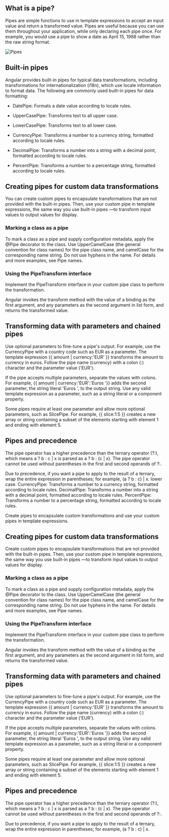 ## What is a pipe?

Pipes are simple functions to use in template expressions to accept an input value and return a transformed value. Pipes are useful because you can use them throughout your application, while only declaring each pipe once. For example, you would use a pipe to show a date as April 15, 1988 rather than the raw string format.

![Pipes](https://www.simplilearn.com/ice9/free_resources_article_thumb/Angular_Pipes.PNG "Pipes")
 

## Built-in pipes
Angular provides built-in pipes for typical data transformations, including transformations for internationalization (i18n), which use locale information to format data. The following are commonly used built-in pipes for data formatting:

- DatePipe: Formats a date value according to locale rules.

- UpperCasePipe: Transforms text to all upper case.

- LowerCasePipe: Transforms text to all lower case.

- CurrencyPipe: Transforms a number to a currency string, formatted according to locale rules.

- DecimalPipe: Transforms a number into a string with a decimal point, formatted according to locale rules.

- PercentPipe: Transforms a number to a percentage string, formatted according to locale rules.
  

## Creating pipes for custom data transformations
You can create custom pipes to encapsulate transformations that are not provided with the built-in pipes. Then, use your custom pipe in template expressions, the same way you use built-in pipes —to transform input values to output values for display.
 

### Marking a class as a pipe
To mark a class as a pipe and supply configuration metadata, apply the @Pipe decorator to the class. Use UpperCamelCase (the general convention for class names) for the pipe class name, and camelCase for the corresponding name string. Do not use hyphens in the name. For details and more examples, see Pipe names.


### Using the PipeTransform interface
Implement the PipeTransform interface in your custom pipe class to perform the transformation.
 
Angular invokes the transform method with the value of a binding as the first argument, and any parameters as the second argument in list form, and returns the transformed value.
  

## Transforming data with parameters and chained pipes
Use optional parameters to fine-tune a pipe's output. For example, use the CurrencyPipe with a country code such as EUR as a parameter. The template expression {{ amount | currency:'EUR' }} transforms the amount to currency in euros. Follow the pipe name (currency) with a colon (:) character and the parameter value ('EUR').

If the pipe accepts multiple parameters, separate the values with colons. For example, {{ amount | currency:'EUR':'Euros '}} adds the second parameter, the string literal 'Euros ', to the output string. Use any valid template expression as a parameter, such as a string literal or a component property. 

Some pipes require at least one parameter and allow more optional parameters, such as SlicePipe. For example, {{ slice:1:5 }} creates a new array or string containing a subset of the elements starting with element 1 and ending with element 5.

  
## Pipes and precedence
The pipe operator has a higher precedence than the ternary operator (?:), which means a ? b : c | x is parsed as a ? b : (c | x). The pipe operator cannot be used without parentheses in the first and second operands of ?:.

Due to precedence, if you want a pipe to apply to the result of a ternary, wrap the entire expression in parentheses; for example, (a ? b : c) | x. lower case.
CurrencyPipe: Transforms a number to a currency string, formatted according to locale rules.
DecimalPipe: Transforms a number into a string with a decimal point, formatted according to locale rules.
PercentPipe: Transforms a number to a percentage string, formatted according to locale rules.

Create pipes to encapsulate custom transformations and use your custom pipes in template expressions.


## Creating pipes for custom data transformations
Create custom pipes to encapsulate transformations that are not provided with the built-in pipes. Then, use your custom pipe in template expressions, the same way you use built-in pipes —to transform input values to output values for display.


### Marking a class as a pipe
To mark a class as a pipe and supply configuration metadata, apply the @Pipe decorator to the class. Use UpperCamelCase (the general convention for class names) for the pipe class name, and camelCase for the corresponding name string. Do not use hyphens in the name. For details and more examples, see Pipe names.


### Using the PipeTransform interface
Implement the PipeTransform interface in your custom pipe class to perform the transformation.

Angular invokes the transform method with the value of a binding as the first argument, and any parameters as the second argument in list form, and returns the transformed value.


## Transforming data with parameters and chained pipes
Use optional parameters to fine-tune a pipe's output. For example, use the CurrencyPipe with a country code such as EUR as a parameter. The template expression {{ amount | currency:'EUR' }} transforms the amount to currency in euros. Follow the pipe name (currency) with a colon (:) character and the parameter value ('EUR').

If the pipe accepts multiple parameters, separate the values with colons. For example, {{ amount | currency:'EUR':'Euros '}} adds the second parameter, the string literal 'Euros ', to the output string. Use any valid template expression as a parameter, such as a string literal or a component property.

Some pipes require at least one parameter and allow more optional parameters, such as SlicePipe. For example, {{ slice:1:5 }} creates a new array or string containing a subset of the elements starting with element 1 and ending with element 5.


## Pipes and precedence
The pipe operator has a higher precedence than the ternary operator (?:), which means a ? b : c | x is parsed as a ? b : (c | x). The pipe operator cannot be used without parentheses in the first and second operands of ?:.

Due to precedence, if you want a pipe to apply to the result of a ternary, wrap the entire expression in parentheses; for example, (a ? b : c) | x.